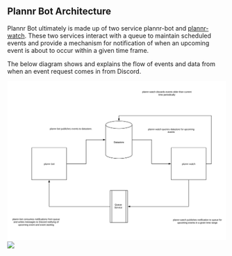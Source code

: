 ## Plannr Bot Architecture

Plannr Bot ultimately is made up of two service plannr-bot and [plannr-watch](https://github.com/rpmcdougall/plannr-watch). These two services interact with a queue to maintain scheduled events and provide a mechanism for notification of when an upcoming event is about to occur within a given time frame.

The below diagram shows and explains the flow of events and data from when an event request comes in from Discord.

![plannr-bot architecture](./plannr-bot-architecture.svg)
<img src="./plannr-bot architecture.svg">